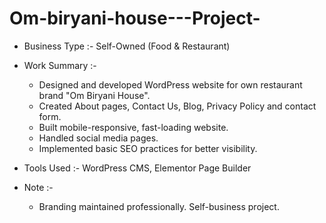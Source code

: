 # Om-biryani-house---Project-
- Business Type :- Self-Owned (Food & Restaurant)
- Work Summary :- 
     - Designed and developed WordPress website for own restaurant brand "Om Biryani House".
     - Created About pages, Contact Us, Blog, Privacy Policy and contact form.
     - Built mobile-responsive, fast-loading website.
     - Handled social media pages.
     - Implemented basic SEO practices for better visibility.

- Tools Used :- WordPress CMS, Elementor Page Builder

- Note :-
   - Branding maintained professionally. Self-business project.
